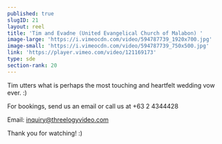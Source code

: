 ```yaml
---
published: true
slugID: 21
layout: reel
title: 'Tim and Evadne (United Evangelical Church of Malabon) '
image-large: 'https://i.vimeocdn.com/video/594787739_1920x700.jpg'
image-small: 'https://i.vimeocdn.com/video/594787739_750x500.jpg'
link: 'https://player.vimeo.com/video/121169173'
type: sde
section-rank: 20
---
```

Tim utters what is perhaps the most touching and heartfelt wedding vow ever. :)

For bookings, send us an email or call us at +63 2 4344428

Email: inquiry@threelogyvideo.com

Thank you for watching! :)
